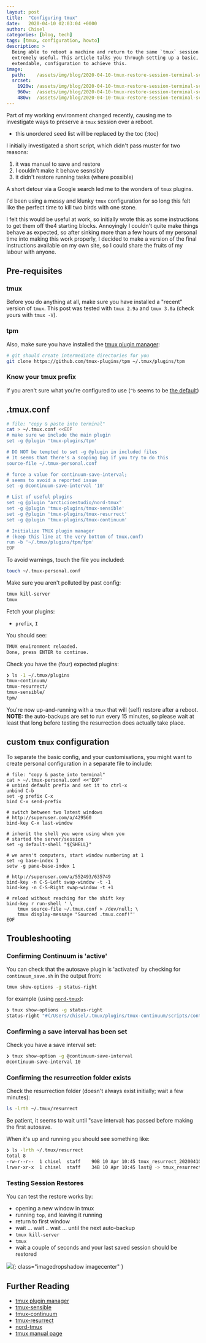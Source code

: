 ```yaml
---
layout: post
title:  "Configuring tmux"
date:   2020-04-10 02:03:04 +0000
author: Chisel
categories: [blog, tech]
tags: [tmux, configuration, howto]
description: >
  Being able to reboot a machine and return to the same `tmux` session is
  extremely useful. This article talks you through setting up a basic, yet
  extendable, configuration to achieve this.
image:
  path:    /assets/img/blog/2020-04-10-tmux-restore-session-terminal-screengrab.png
  srcset:
    1920w: /assets/img/blog/2020-04-10-tmux-restore-session-terminal-screengrab.png
    960w:  /assets/img/blog/2020-04-10-tmux-restore-session-terminal-screengrab@0,5x.png
    480w:  /assets/img/blog/2020-04-10-tmux-restore-session-terminal-screengrab@0,25x.png
---
```


Part of my working environment changed recently, causing me to investigate ways
to preserve a `tmux` session over a reboot.

<!--more-->

* this unordered seed list will be replaced by the toc
{:toc}

I initially investigated a short script, which didn't pass muster for two
reasons:

1. it was manual to save and restore
2. I couldn't make it behave sesnsibly
3. it didn't restore running tasks (where possible)

A short detour via a Google search led me to the wonders of `tmux` plugins.

I'd been using a messy and klunky `tmux` configuration for so long this felt
like the perfect time to kill two birds with one stone.

I felt this would be useful at work, so initially wrote this as some
instructions to get them off the4 starting blocks. Annoyingly I couldn't quite
make things behave as expected, so after sinking more than a few hours of my
personal time into making this work properly, I decided to make a version of
the final instructions available on my own site, so I could share the fruits
of my labour with anyone.

## Pre-requisites

### tmux

Before you do anything at all, make sure you have installed a "recent" version of `tmux`.
This post was tested with `tmux 2.9a` and `tmux 3.0a` (check yours with
`tmux -V`).

### tpm

Also, make sure you have installed the [tmux plugin manager](https://github.com/tmux-plugins/tpm):

~~~sh
# git should create intermediate directories for you
git clone https://github.com/tmux-plugins/tpm ~/.tmux/plugins/tpm
~~~

### Know your tmux prefix

If you aren't sure what you're configured to use (`^b` seems to be [the default](https://www.google.com/search?q=tmux+default+prefix&oq=tmux+default+prefix))

## .tmux.conf

~~~sh
# file: "copy & paste into terminal"
cat > ~/.tmux.conf <<EOF
# make sure we include the main plugin
set -g @plugin 'tmux-plugins/tpm'

# DO NOT be tempted to set -g @plugin in included files
# It seems that there's a scoping bug if you try to do this
source-file ~/.tmux-personal.conf

# force a value for continuum-save-interval;
# seems to avoid a reported issue
set -g @continuum-save-interval '10'

# List of useful plugins
set -g @plugin "arcticicestudio/nord-tmux"
set -g @plugin 'tmux-plugins/tmux-sensible'
set -g @plugin 'tmux-plugins/tmux-resurrect'
set -g @plugin 'tmux-plugins/tmux-continuum'

# Initialize TMUX plugin manager
# (keep this line at the very bottom of tmux.conf)
run -b '~/.tmux/plugins/tpm/tpm'
EOF
~~~

To avoid warnings, touch the file you included:

~~~sh
touch ~/.tmux-personal.conf
~~~

Make sure you aren't polluted by past config:

~~~sh
tmux kill-server
tmux
~~~

Fetch your plugins:

- `prefix`, `I`

You should see:

~~~sh
TMUX environment reloaded.
Done, press ENTER to continue.
~~~

Check you have the (four) expected plugins:

~~~sh
❯ ls -1 ~/.tmux/plugins
tmux-continuum/
tmux-resurrect/
tmux-sensible/
tpm/
~~~

You're now up-and-running with a `tmux` that will (self) restore after a reboot.
**NOTE:** the auto-backups are set to run every 15 minutes, so please wait at least that long before testing the resurrection does actually take place.

## custom `tmux` configuration

To separate the basic config, and your customisations, you might want to create personal configuration in a separate file to include:

~~~shell
# file: "copy & paste into terminal"
cat > ~/.tmux-personal.conf <<'EOF'
# unbind default prefix and set it to ctrl-x
unbind C-b
set -g prefix C-x
bind C-x send-prefix

# switch between two latest windows
# http://superuser.com/a/429560
bind-key C-x last-window

# inherit the shell you were using when you
# started the server/session
set -g default-shell "${SHELL}"

# we aren't computers, start window numbering at 1
set -g base-index 1
setw -g pane-base-index 1

# http://superuser.com/a/552493/635749
bind-key -n C-S-Left swap-window -t -1
bind-key -n C-S-Right swap-window -t +1

# reload without reaching for the shift key
bind-key r run-shell ' \
    tmux source-file ~/.tmux.conf > /dev/null; \
    tmux display-message "Sourced .tmux.conf!"'
EOF
~~~

## Troubleshooting

### Confirming Continuum is 'active'

You can check that the autosave plugin is 'activated' by checking for `continuum_save.sh` in the output from:

~~~sh
tmux show-options -g status-right
~~~

for example (using [`nord-tmux`](https://github.com/arcticicestudio/nord-tmux)):

~~~sh
❯ tmux show-options -g status-right
status-right "#(/Users/chisel/.tmux/plugins/tmux-continuum/scripts/continuum_save.sh)#{prefix_highlight}#[fg=brightblack,bg=black,nobold,noitalics,nounderscore]#[fg=white,bg=brightblack] %Y-%m-%d #[fg=white,bg=brightblack,nobold,noitalics,nounderscore]#[fg=white,bg=brightblack] %H:%M #[fg=cyan,bg=brightblack,nobold,noitalics,nounderscore]#[fg=black,bg=cyan,bold] #H "
~~~

### Confirming a save interval has been set

Check you have a save interval set:

~~~sh
❯ tmux show-option -g @continuum-save-interval
@continuum-save-interval 10
~~~

### Confirming the resurrection folder exists

Check the resurrection folder (doesn't always exist initially; wait a few minutes):

~~~sh
ls -lrth ~/.tmux/resurrect
~~~

Be patient, it seems to wait until "save interval: has passed before making the first autosave.

When it's up and running you should see something like:

~~~sh
❯ ls -lrth ~/.tmux/resurrect
total 8
-rw-r--r--  1 chisel  staff    90B 10 Apr 10:45 tmux_resurrect_20200410T104505.txt
lrwxr-xr-x  1 chisel  staff    34B 10 Apr 10:45 last@ -> tmux_resurrect_20200410T104505.txt
~~~

### Testing Session Restores

You can test the restore works by:

- opening a new window in tmux
- running `top`, and leaving it running
- return to first window
- wait ... wait .. wait ... until the next auto-backup
- `tmux kill-server`
- `tmux`
- wait a couple of seconds and your last saved session should be restored

![](/assets/img/blog/2020-04-10-tmux-restore-session-terminal-tmux.conf.png){: class="imagedropshadow imagecenter" }


## Further Reading

- [tmux plugin manager](https://github.com/tmux-plugins/tpm)
- [tmux-sensible](https://github.com/tmux-plugins/tmux-sensible)
- [tmux-continuum](https://github.com/tmux-plugins/tmux-continuum)
- [tmux-resurrect](https://github.com/tmux-plugins/tmux-resurrect)
- [nord-tmux](https://github.com/arcticicestudio/nord-tmux)
- [tmux manual page](http://man7.org/linux/man-pages/man1/tmux.1.html)

